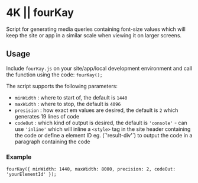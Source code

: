 # 4K || fourKay

Script for generating media queries containing font-size values which will keep the site or app in a similar scale when viewing it on larger screens.


## Usage

Include `fourKay.js` on your site/app/local development environment and call the function using the code:
`fourKay();`

The script supports the following parameters:
* `minWidth` : where to start of, the default is `1440`
* `maxWidth` : where to stop, the default is `4096`
* `presision` : how exact em values are desired, the default is `2` which generates 19 lines of code
* `codeOut` : which kind of output is desired, the default is `'console'` - can use `'inline'` which will inline a `<style>` tag in the site header containing the code or define a element ID eg. (´'result-div'´) to output the code in a paragraph containing the code

### Example
`fourKay({
  minWidth: 1440,
  maxWidth: 8000,
  precision: 2,
  codeOut: 'yourElementId'
});`




